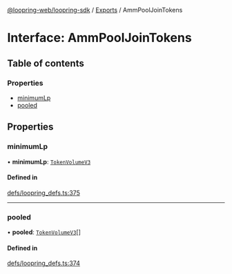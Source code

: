 [@loopring-web/loopring-sdk](../README.md) / [Exports](../modules.md) / AmmPoolJoinTokens

# Interface: AmmPoolJoinTokens

## Table of contents

### Properties

- [minimumLp](AmmPoolJoinTokens.md#minimumlp)
- [pooled](AmmPoolJoinTokens.md#pooled)

## Properties

### minimumLp

• **minimumLp**: [`TokenVolumeV3`](TokenVolumeV3.md)

#### Defined in

[defs/loopring_defs.ts:375](https://github.com/Loopring/loopring_sdk/blob/a4b843d/src/defs/loopring_defs.ts#L375)

___

### pooled

• **pooled**: [`TokenVolumeV3`](TokenVolumeV3.md)[]

#### Defined in

[defs/loopring_defs.ts:374](https://github.com/Loopring/loopring_sdk/blob/a4b843d/src/defs/loopring_defs.ts#L374)
